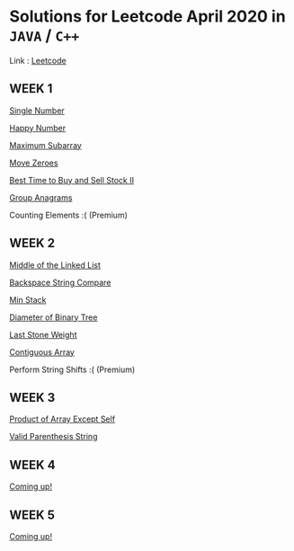 # Solutions for Leetcode April 2020 in `JAVA` / `C++` 

Link : [Leetcode](https://leetcode.com/explore/challenge/card/30-day-leetcoding-challenge/)

## WEEK 1

[Single Number](https://github.com/abhisheksurve45/leetcode-april-2020/blob/master/WEEK1/SingleNumber.java)

[Happy Number](https://github.com/abhisheksurve45/leetcode-april-2020/blob/master/WEEK1/HappyNumber.java)

[Maximum Subarray](https://github.com/abhisheksurve45/leetcode-april-2020/blob/master/WEEK1/MaximumSubarray.java)

[Move Zeroes](https://github.com/abhisheksurve45/leetcode-april-2020/blob/master/WEEK1/MoveZeroes.java)

[Best Time to Buy and Sell Stock II](https://github.com/abhisheksurve45/leetcode-april-2020/blob/master/WEEK1/BestTimeToBuySellStockII.java)

[Group Anagrams](https://github.com/abhisheksurve45/leetcode-april-2020/blob/master/WEEK1/GroupAnagrams.java)

Counting Elements :( (Premium)

## WEEK 2

[Middle of the Linked List](https://github.com/abhisheksurve45/leetcode-april-2020/blob/master/WEEK2/MiddleofLinkedList.java)

[Backspace String Compare](https://github.com/abhisheksurve45/leetcode-april-2020/blob/master/WEEK2/BackspaceStringCompare.java)

[Min Stack](https://github.com/abhisheksurve45/leetcode-april-2020/blob/master/WEEK2/MinStack.java)

[Diameter of Binary Tree](https://github.com/abhisheksurve45/leetcode-april-2020/blob/master/WEEK2/DiameterBinaryTree.java)

[Last Stone Weight](https://github.com/abhisheksurve45/leetcode-april-2020/blob/master/WEEK2/LastStoneWeight.java)

[Contiguous Array](https://github.com/abhisheksurve45/leetcode-april-2020/blob/master/WEEK2/ContiguousArray.java)

Perform String Shifts :( (Premium)


## WEEK 3

[Product of Array Except Self](https://github.com/abhisheksurve45/leetcode-april-2020/blob/master/WEEK3/ProductArrayExceptSelf.java)

[Valid Parenthesis String](https://github.com/abhisheksurve45/leetcode-april-2020/blob/master/WEEK3/ValidParenthesisString.java)

## WEEK 4

[Coming up!](https://leetcode.com/explore/challenge/card/30-day-leetcoding-challenge/)

## WEEK 5

[Coming up!](https://leetcode.com/explore/challenge/card/30-day-leetcoding-challenge/)
